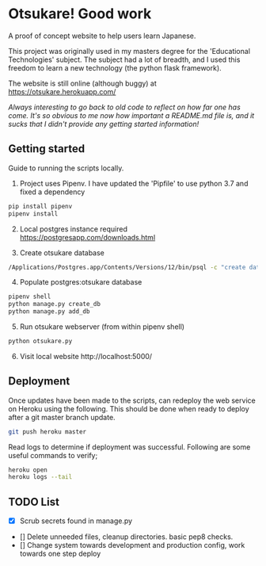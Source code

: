 # Otsukare! Good work

A proof of concept website to help users learn Japanese.

This project was originally used in my masters degree for the 'Educational Technologies' subject. The subject had a lot of breadth, and I used this freedom to learn a new technology (the python flask framework).

The website is still online (although buggy) at https://otsukare.herokuapp.com/

*Always interesting to go back to old code to reflect on how far one has come. It's so obvious to me now how important a README.md file is, and it sucks that I didn't provide any getting started information!*

## Getting started

Guide to running the scripts locally.

1. Project uses Pipenv. I have updated the 'Pipfile' to use python 3.7 and fixed a dependency

``` bash
pip install pipenv
pipenv install
```

2. Local postgres instance required https://postgresapp.com/downloads.html

3. Create otsukare database

``` bash
/Applications/Postgres.app/Contents/Versions/12/bin/psql -c "create database otsukare"
```

4. Populate postgres:otsukare database

``` bash
pipenv shell
python manage.py create_db
python manage.py add_db
```

5. Run otsukare webserver (from within pipenv shell)
``` bash
python otsukare.py
```

6. Visit local website http://localhost:5000/


## Deployment

Once updates have been made to the scripts, can redeploy the web service on Heroku using the following. This should be done when ready to deploy after a git master branch update.
``` bash
git push heroku master
```

Read logs to determine if deployment was successful. Following are some useful commands to verify;

``` bash
heroku open
heroku logs --tail
```

## TODO List

- [X] Scrub secrets found in manage.py
- [] Delete unneeded files, cleanup directories. basic pep8 checks.
- [] Change system towards development and production config, work towards one step deploy


